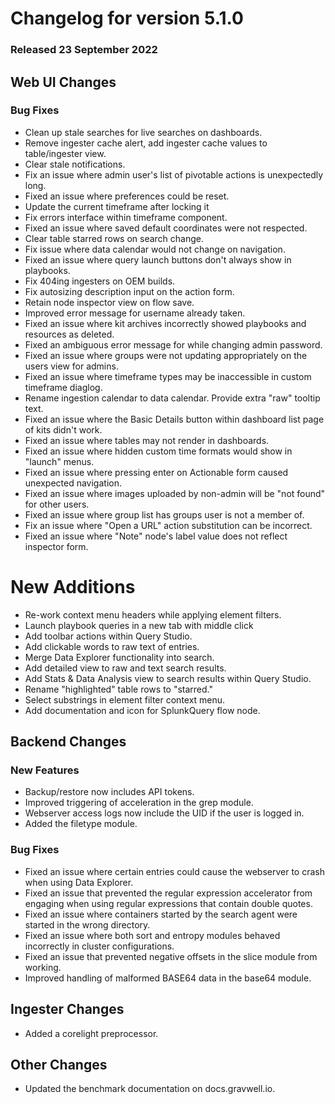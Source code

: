 # Changelog for version 5.1.0

### Released 23 September 2022

## Web UI Changes

### Bug Fixes

* Clean up stale searches for live searches on dashboards.
* Remove ingester cache alert, add ingester cache values to table/ingester view.
* Clear stale notifications.
* Fix an issue where admin user's list of pivotable actions is unexpectedly long.
* Fixed an issue where preferences could be reset.
* Update the current timeframe after locking it
* Fix errors interface within timeframe component.
* Fixed an issue where saved default coordinates were not respected.
* Clear table starred rows on search change.
* Fix issue where data calendar would not change on navigation.
* Fixed an issue where query launch buttons don't always show in playbooks.
* Fix 404ing ingesters on OEM builds.
* Fix autosizing description input on the action form.
* Retain node inspector view on flow save.
* Improved error message for username already taken.
* Fixed an issue where kit archives incorrectly showed playbooks and resources as deleted.
* Fixed an ambiguous error message for while changing admin password.
* Fixed an issue where groups were not updating appropriately on the users view for admins.
* Fixed an issue where timeframe types may be inaccessible in custom timeframe diaglog.
* Rename ingestion calendar to data calendar. Provide extra "raw" tooltip text.
* Fixed an issue where the Basic Details button within dashboard list page of kits didn't work.
* Fixed an issue where tables may not render in dashboards.
* Fixed an issue where hidden custom time formats would show in "launch" menus.
* Fixed an issue where pressing enter on Actionable form caused unexpected navigation.
* Fixed an issue where images uploaded by non-admin will be "not found" for other users.
* Fixed an issue where group list has groups user is not a member of.
* Fix an issue where "Open a URL" action substitution can be incorrect.
* Fixed an issue where "Note" node's label value does not reflect inspector form.

# New Additions

* Re-work context menu headers while applying element filters.
* Launch playbook queries in a new tab with middle click
* Add toolbar actions within Query Studio.
* Add clickable words to raw text of entries.
* Merge Data Explorer functionality into search.
* Add detailed view to raw and text search results.
* Add Stats & Data Analysis view to search results within Query Studio.
* Rename "highlighted" table rows to "starred."
* Select substrings in element filter context menu.
* Add documentation and icon for SplunkQuery flow node.

## Backend Changes

### New Features

* Backup/restore now includes API tokens.
* Improved triggering of acceleration in the grep module.
* Webserver access logs now include the UID if the user is logged in.
* Added the filetype module.

### Bug Fixes

* Fixed an issue where certain entries could cause the webserver to crash when using Data Explorer.
* Fixed an issue that prevented the regular expression accelerator from engaging when using regular expressions that contain double quotes.
* Fixed an issue where containers started by the search agent were started in the wrong directory.
* Fixed an issue where both sort and entropy modules behaved incorrectly in cluster configurations.
* Fixed an issue that prevented negative offsets in the slice module from working.
* Improved handling of malformed BASE64 data in the base64 module.

## Ingester Changes

* Added a corelight preprocessor.

## Other Changes

* Updated the benchmark documentation on docs.gravwell.io.

